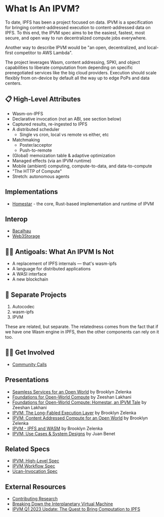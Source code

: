 # What Is An IPVM?

To date, IPFS has been a project focused on data. IPVM is a specification for bringing content-addressed execution to content-addressed data on IPFS. To this end, the IPVM spec aims to be the easiest, fastest, most secure, and open way to run decentralized compute jobs everywhere.

Another way to describe IPVM would be "an open, decentralized, and local-first competitor to AWS Lambda".

The project leverages Wasm, content addressing, SPKI, and object capabilities to liberate computation from depending on specific prenegotiated services like the big cloud providers. Execution should scale flexibly from on-device by default all the way up to edge PoPs and data centers.

## 📋 High-Level Attributes

* Wasm-on-IPFS
* Declarative invocation (not an ABI, see section below)
* Captured results, re-ingested to IPFS
* A distributed scheduler
  * Single vs cron, local vs remote vs either, etc
* Matchmaking
  * Poster/acceptor
  * Push-to-remote
* (Global) memoization table & adaptive optimization
* Managed effects (via an IPVM runtime)
* Mobile (ambient) computing, compute-to-data, and data-to-compute
* "The HTTP of Compute"
* Stretch: autonomous agents

## Implementations

* [Homestar](https://github.com/ipvm-wg/homestar/) - the core, Rust-based
  implementation and runtime of IPVM

##  Interop

* [Bacalhau](https://bacalhau.org)
* [Web3Storage](https://web3.storage/)

## :no_good_woman: Antigoals: What An IPVM Is Not

* A replacement of IPFS internals — that's wasm-ipfs
* A language for distributed applications
* A WASI interface
* A new blockchain

## 🤹 Separate Projects

1. Autocodec
2. wasm-ipfs
3. IPVM

These are related, but separate. The relatedness comes from the fact that if we have one Wasm engine in IPFS, then the other components can rely on it too.

## 👩‍💻 Get Involved

* [Community Calls](https://lu.ma/ipvm)

## Presentations

- [Seamless Services for an Open World](https://youtu.be/Kr3B3sXh_VA) by Brooklyn Zelenka
- [Foundations for Open-World Compute](https://youtu.be/dRz5mau6fsY) by Zeeshan Lakhani
- [Foundations for Open-World Compute: Homestar, an IPVM Tale](https://youtu.be/BFAMy5-VHak) by Zeeshan Lakhani
- [IPVM: The Long-Fabled Execution Layer](https://www.youtube.com/watch?v=3y1RB8wt_YY) by Brooklyn Zelenka
- [IPVM: Content Addressed Compute for an Open World](https://youtu.be/jhtEYr3ORfk) by Brooklyn Zelenka
- [IPVM - IPFS and WASM](https://www.youtube.com/watch?v=rzJWk1nlYvs) by Brooklyn Zelenka
- [IPVM: Use Cases & System Designs](https://www.youtube.com/watch?v=FhwzEKNZEIA) by Juan Benet

## Related Specs

- [IPVM: High-Level Spec](https://github.com/ipvm-wg/spec)
- [IPVM Workflow Spec](https://github.com/ipvm-wg/workflow)
- [Ucan-Invocation Spec](https://github.com/ucan-wg/invocation)

## External Resources

- [Contributing Research](https://github.com/ipvm-wg/research)
- [Breaking Down the Interplanetary Virtual Machine](https://fission.codes/blog/ipfs-thing-breaking-down-ipvm/)
- [IPVM Q1 2023 Update: The Quest to Bring Computation to IPFS](https://fission.codes/blog/ipvm-computation-ipfs/)
